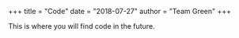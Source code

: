 +++
title = "Code"
date = "2018-07-27"
author = "Team Green"
+++

This is where you will find code in the future.